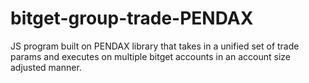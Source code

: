 # bitget-group-trade-PENDAX
JS program built on PENDAX library that takes in a unified set of trade params and executes on multiple bitget accounts in an account size adjusted manner.
